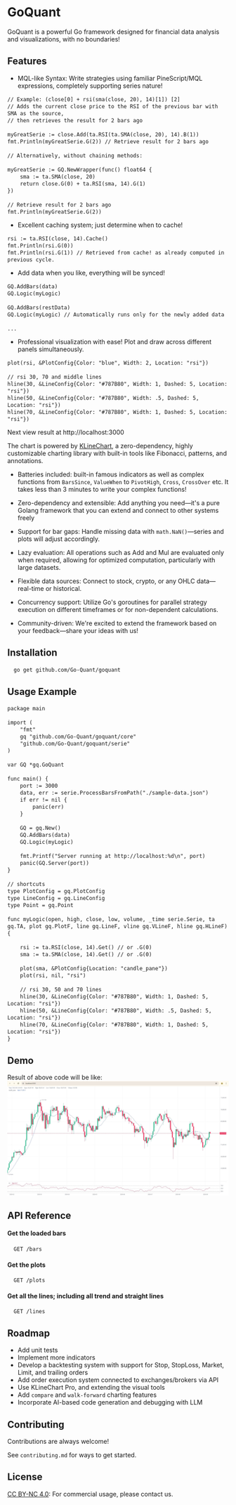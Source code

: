 # GoQuant

GoQuant is a powerful Go framework designed for financial data analysis and visualizations, with no boundaries!

## Features

- MQL-like Syntax: Write strategies using familiar PineScript/MQL expressions, completely supporting series nature!
```Golang
// Example: (close[0] + rsi(sma(close, 20), 14)[1]) [2]
// Adds the current close price to the RSI of the previous bar with SMA as the source, 
// then retrieves the result for 2 bars ago

myGreatSerie := close.Add(ta.RSI(ta.SMA(close, 20), 14).B(1))
fmt.Println(myGreatSerie.G(2)) // Retrieve result for 2 bars ago

// Alternatively, without chaining methods:

myGreatSerie := GQ.NewWrapper(func() float64 {
	sma := ta.SMA(close, 20)
	return close.G(0) + ta.RSI(sma, 14).G(1)
})

// Retrieve result for 2 bars ago
fmt.Println(myGreatSerie.G(2))
```
- Excellent caching system; just determine when to cache!

```Golang
rsi := ta.RSI(close, 14).Cache()
fmt.Println(rsi.G(0))
fmt.Println(rsi.G(1)) // Retrieved from cache! as already computed in previous cycle.
```

- Add data when you like, everything will be synced!
```Golang
GQ.AddBars(data)
GQ.Logic(myLogic)

GQ.AddBars(restData)
GQ.Logic(myLogic) // Automatically runs only for the newly added data

...
```

- Professional visualization with ease! Plot and draw across different panels simultaneously.
```Golang
plot(rsi, &PlotConfig{Color: "blue", Width: 2, Location: "rsi"})

// rsi 30, 70 and middle lines
hline(30, &LineConfig{Color: "#787B80", Width: 1, Dashed: 5, Location: "rsi"})
hline(50, &LineConfig{Color: "#787B80", Width: .5, Dashed: 5, Location: "rsi"})
hline(70, &LineConfig{Color: "#787B80", Width: 1, Dashed: 5, Location: "rsi"})
```
Next view result at http://localhost:3000

The chart is powered by [KLineChart](https://github.com/klinecharts/KLineChart), a zero-dependency, highly customizable charting library with built-in tools like Fibonacci, patterns, and annotations.

- Batteries included: built-in famous indicators as well as complex functions from `BarsSince`, `ValueWhen` to `PivotHigh`, `Cross`, `CrossOver` etc. It takes less than 3 minutes to write your complex functions!

- Zero-dependency and extensible: Add anything you need—it's a pure Golang framework that you can extend and connect to other systems freely

- Support for bar gaps: Handle missing data with `math.NaN()`—series and plots will adjust accordingly.

- Lazy evaluation: All operations such as Add and Mul are evaluated only when required, allowing for optimized computation, particularly with large datasets.

- Flexible data sources: Connect to stock, crypto, or any OHLC data—real-time or historical.

- Concurrency support: Utilize Go's goroutines for parallel strategy execution on different timeframes or for non-dependent calculations.

- Community-driven: We're excited to extend the framework based on your feedback—share your ideas with us!

## Installation

```bash
  go get github.com/Go-Quant/goquant
```

## Usage Example

```Golang
package main

import (
	"fmt"
	gq "github.com/Go-Quant/goquant/core"
	"github.com/Go-Quant/goquant/serie"
)

var GQ *gq.GoQuant

func main() {
	port := 3000
	data, err := serie.ProcessBarsFromPath("./sample-data.json")
	if err != nil {
		panic(err)
	}

	GQ = gq.New()
	GQ.AddBars(data)
	GQ.Logic(myLogic)

	fmt.Printf("Server running at http://localhost:%d\n", port)
	panic(GQ.Server(port))
}

// shortcuts
type PlotConfig = gq.PlotConfig
type LineConfig = gq.LineConfig
type Point = gq.Point

func myLogic(open, high, close, low, volume, _time serie.Serie, ta gq.TA, plot gq.PlotF, line gq.LineF, vline gq.VLineF, hline gq.HLineF) {

	rsi := ta.RSI(close, 14).Get() // or .G(0)
	sma := ta.SMA(close, 14).Get() // or .G(0)

	plot(sma, &PlotConfig{Location: "candle_pane"})
	plot(rsi, nil, "rsi")

	// rsi 30, 50 and 70 lines
	hline(30, &LineConfig{Color: "#787B80", Width: 1, Dashed: 5, Location: "rsi"})
	hline(50, &LineConfig{Color: "#787B80", Width: .5, Dashed: 5, Location: "rsi"})
	hline(70, &LineConfig{Color: "#787B80", Width: 1, Dashed: 5, Location: "rsi"})
}

```

## Demo

Result of above code will be like:
![demo](screenshot.jpg)

## API Reference

#### Get the loaded bars

```http
  GET /bars
```

#### Get the plots

```http
  GET /plots
```

#### Get all the lines; including all trend and straight lines

```http
  GET /lines
```

## Roadmap

- Add unit tests
- Implement more indicators
- Develop a backtesting system with support for Stop, StopLoss, Market, Limit, and trailing orders
- Add order execution system connected to exchanges/brokers via API
- Use KLineChart Pro, and extending the visual tools
- Add `compare` and `walk-forward` charting features
- Incorporate AI-based code generation and debugging with LLM

## Contributing

Contributions are always welcome!

See `contributing.md` for ways to get started.

## License

[CC BY-NC 4.0](https://creativecommons.org/licenses/by-nc/4.0/):
For commercial usage, please contact us.
